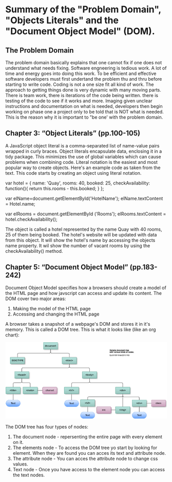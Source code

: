 # Summary of the "Problem Domain", "Objects Literals" and the "Document Object Model" (DOM).

## The Problem Domain

The problem domain basically explains that one cannot fix if one does not understand what needs fixing. Software engneering is tedious work. A lot of time and energy goes into doing this work. To be efficient and effective software developers must first undertand the problem thu and thru before starting to write code. Coding is not a one size fit all kind of work. The approach to getting things done is very dynamic with many moving parts. There is team work, there is iterations of the code being written. there is testing of the code to see if it works and more. Imaging given unclear instructions and documentation on what is needed, developers then begin working on phase one a project only to be told that is NOT what is needed. This is the reason why it is important to "be one' with the problem domain. 

## Chapter 3: “Object Literals” (pp.100-105)

A JavaScript object literal is a comma-separated list of name-value pairs wrapped in curly braces. Object literals encapsulate data, enclosing it in a tidy package. This minimizes the use of global variables which can cause problems when combining code. Literal notation is the easiest and most popular way to create objects. Here's an example code as taken from the text. This code starts by creating  an object using literal notation.

var hotel = {
  name: 'Quay',
  rooms: 40,
  booked: 25,
  checkAvailability: function(){
    return this.rooms - this.booked;
  }
};

var elName=document.getElementById('HotelName');
elName.textContent = Hotel.name;

var elRooms = document.getElementById ('Rooms');
elRooms.textContent = hotel.checkAvailability();

The object is called a hotel represented by the name Quay with 40 rooms, 25 of them being booked. The hotel's website will be updated with data from this object. It will show the hotel's name by accessing the objects name property. It wil show the number of vacant rooms by using the checkAvailability() method.

## Chapter 5: “Document Object Model” (pp.183-242)

Document Object Model specifies how a browsers should create a model of the HTML page and how javscript can access and update its content. The DOM cover two major areas:

1. Making the model of the HTML page
1. Accessing and changing the HTML page

A browser takes a snapshot of a webpage's DOM and stores it in it's memory. This is called a DOM tree. This is what it looks like (like an org chart):

![DOM Tree](images/DomTree.png)

The DOM tree has four types of nodes:

1. The document node - repersenting the entire page with every element on it.
1. The elements node - To access the DOM tree yo start by looking for element. When they are found you can acces its text and attribute node.
1. The attribute node - You can acces the attribute node to change css values.
1. Text node - Once you have access to the element node you can access the text nodes.
